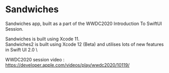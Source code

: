 # Sandwiches
Sandwiches app, built as a part of the WWDC2020 Introduction To SwiftUI Session.

Sandwiches is built using Xcode 11. \
Sandwiches2 is built using Xcode 12 (Beta) and utilises lots of new features in Swift UI 2.0 \

WWDC2020 session video : <https://developer.apple.com/videos/play/wwdc2020/10119/>

